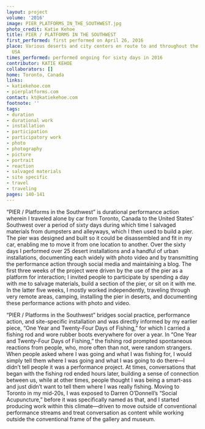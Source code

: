```yaml
---
layout: project
volume: '2016'
image: PIER_PLATFORMS_IN_THE_SOUTHWEST.jpg
photo_credit: Katie Kehoe
title: PIER / PLATFORMS IN THE SOUTHWEST
first_performed: first performed on April 26, 2016
place: Various deserts and city centers en route to and throughout the Southwest,
  USA
times_performed: performed ongoing for sixty days in 2016
contributor: KATIE KEHOE
collaborators: []
home: Toronto, Canada
links:
- katiekehoe.com
- pierplatforms.com
contact: kt@katiekehoe.com
footnote: ''
tags:
- duration
- durational work
- installation
- participation
- participatory work
- photo
- photography
- picture
- portrait
- reaction
- salvaged materials
- site specific
- travel
- traveling
pages: 140-141
---
```


“PIER / Platforms in the Southwest” is durational performance action wherein I traveled alone by car from Toronto, Canada to the United States’ Southwest over a period of sixty days during which time I salvaged materials from dumpsters and alleyways, which I then used to build a pier. The pier was designed and built so it could be disassembled and fit in my car, enabling me to move it from one location to another. Over the sixty days I performed over 25 desert installations and a handful of urban installations, documenting each widely with photo video and by transmitting the performance action through social media and maintaining a blog. The first three weeks of the project were driven by the use of the pier as a platform for interaction; I invited people to participate by spending a day with me to salvage materials, build a section of the pier, or sit on it with me. In the latter five weeks, I mostly worked independently, traveling through very remote areas, camping, installing the pier in deserts, and documenting these performance actions with photo and video.

“PIER / Platforms in the Southwest” bridges social practice, performance action, and site-specific installation and was directly informed by my earlier piece, “One Year and Twenty-Four Days of Fishing,” for which I carried a fishing rod and wore rubber boots everywhere for over a year. In “One Year and Twenty-Four Days of Fishing,” the fishing rod prompted spontaneous reactions from people, who, more often than not, were random strangers. When people asked where I was going and what I was fishing for, I would simply tell them where I was going and what I was going to do there—I didn’t tell people it was a performance project. At times, conversations that began with the fishing rod ended hours later, building a sense of connection between us, while at other times, people thought I was being a smart-ass and just didn’t want to tell them where I was really fishing. Moving to Toronto in my mid-20s, I was exposed to Darren O’Donnell’s “Social Acupuncture,” before it was specifically named as that, and I started producing work within this climate—driven to move outside of conventional performance streams and treat conversation as content while working outside the conventional frame of the gallery and museum.
